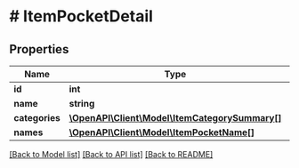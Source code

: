 # # ItemPocketDetail

## Properties

Name | Type | Description | Notes
------------ | ------------- | ------------- | -------------
**id** | **int** |  | [readonly]
**name** | **string** |  |
**categories** | [**\OpenAPI\Client\Model\ItemCategorySummary[]**](ItemCategorySummary.md) |  |
**names** | [**\OpenAPI\Client\Model\ItemPocketName[]**](ItemPocketName.md) |  |

[[Back to Model list]](../../README.md#models) [[Back to API list]](../../README.md#endpoints) [[Back to README]](../../README.md)
